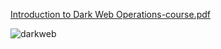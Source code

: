[Introduction to Dark Web Operations-course.pdf](https://github.com/Mon5te2/Mon5te2.github.io/files/14428557/Introduction.to.Dark.Web.Operations-course.pdf)

![darkweb](https://github.com/Mon5te2/Mon5te2.github.io/assets/135462462/0fac7974-3937-4265-b7e3-70ccc24918de)

